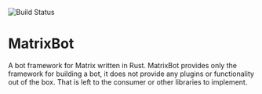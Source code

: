 ![Build Status](https://img.shields.io/github/workflow/status/ahal/matrix-bot/CI?style=flat-square)

# MatrixBot

A bot framework for Matrix written in Rust. MatrixBot provides only the framework for building a
bot, it does not provide any plugins or functionality out of the box. That is left to the consumer
or other libraries to implement.

